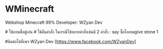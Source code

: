 # WMinecraft
Webshop Minecraft 99%
Developer: WZyan Dev

#<player> ใช้แทนชื่อผู้เล่น
#<and> ใช้คั่นคำสั่ง ในกรณีใช้หลายคำสั่งเช่นมี 2 คำสั่ง : say <player> ซื้อไอเทม<and>give <player> stone 1

#ติดต่อได้ที่เพจ WZyan Dev [https://www.facebook.com/WZyanDev]